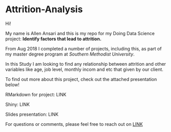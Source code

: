 # Attrition-Analysis

Hi!

My name is Allen Ansari and this is my repo for my Doing Data Science project: **Identify factors that lead to attrition.**

From Aug 2018  I completed a number of projects, including this, as part of my master degree program at *Southern Methodist University*.

In this Study I am looking to find any relationship between attrition and other variables like age, job level, monthly incom and etc that given by our client.

To find out more about this project, check out the attached presentation below!

RMarkdown for project: LINK

Shiny: LINK

Slides presentation: LINK

For questions or comments, please feel free to reach out on [LINK](https://www.linkedin.com/in/allen-ansari/)


